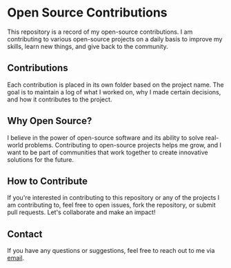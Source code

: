 # Open Source Contributions

This repository is a record of my open-source contributions. I am contributing to various open-source projects on a daily basis to improve my skills, learn new things, and give back to the community.

## Contributions

Each contribution is placed in its own folder based on the project name. The goal is to maintain a log of what I worked on, why I made certain decisions, and how it contributes to the project.

## Why Open Source?

I believe in the power of open-source software and its ability to solve real-world problems. Contributing to open-source projects helps me grow, and I want to be part of communities that work together to create innovative solutions for the future.

## How to Contribute

If you're interested in contributing to this repository or any of the projects I am contributing to, feel free to open issues, fork the repository, or submit pull requests. Let's collaborate and make an impact!

## Contact

If you have any questions or suggestions, feel free to reach out to me via [email](seulgiehan@gmail.com).

